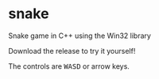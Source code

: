 # snake
Snake game in C++ using the Win32 library

Download the release to try it yourself!

The controls are <kbd>W</kbd><kbd>A</kbd><kbd>S</kbd><kbd>D</kbd> or arrow keys.